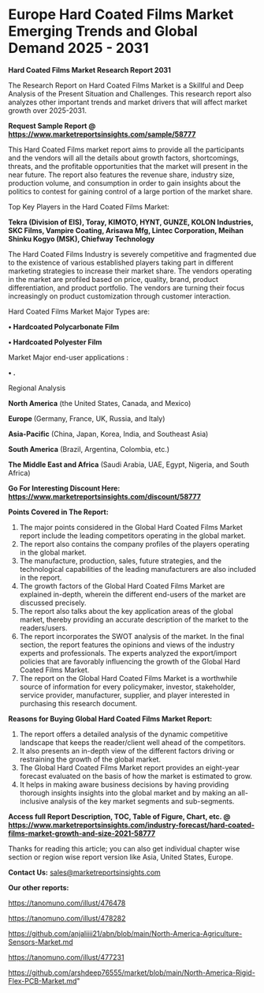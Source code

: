 # Europe Hard Coated Films Market Emerging Trends and Global Demand 2025 - 2031

<strong>Hard Coated Films Market Research Report 2031</strong>

The Research Report on Hard Coated Films Market is a Skillful and Deep Analysis of the Present Situation and Challenges. This research report also analyzes other important trends and market drivers that will affect market growth over 2025-2031.

<strong>Request Sample Report @ <a href=https://www.marketreportsinsights.com/sample/58777>https://www.marketreportsinsights.com/sample/58777</a></strong>

This Hard Coated Films market report aims to provide all the participants and the vendors will all the details about growth factors, shortcomings, threats, and the profitable opportunities that the market will present in the near future. The report also features the revenue share, industry size, production volume, and consumption in order to gain insights about the politics to contest for gaining control of a large portion of the market share.

Top Key Players in the Hard Coated Films Market:

<strong>Tekra (Division of EIS), Toray, KIMOTO, HYNT, GUNZE, KOLON Industries, SKC Films, Vampire Coating, Arisawa Mfg, Lintec Corporation, Meihan Shinku Kogyo (MSK), Chiefway Technology</strong>

The Hard Coated Films Industry is severely competitive and fragmented due to the existence of various established players taking part in different marketing strategies to increase their market share. The vendors operating in the market are profiled based on price, quality, brand, product differentiation, and product portfolio. The vendors are turning their focus increasingly on product customization through customer interaction.

Hard Coated Films Market Major Types are:

<strong>• Hardcoated Polycarbonate Film

• Hardcoated Polyester Film</strong>

Market Major end-user applications :

<strong>• .</strong>

Regional Analysis

</u><strong><b>North America</b></strong> (the United States, Canada, and Mexico)

<strong><b>Europe </b></strong>(Germany, France, UK, Russia, and Italy)

<strong><b>Asia-Pacific</b></strong> (China, Japan, Korea, India, and Southeast Asia)

<strong><b>South America</b></strong> (Brazil, Argentina, Colombia, etc.)

<strong><b>The Middle East and Africa</b></strong> (Saudi Arabia, UAE, Egypt, Nigeria, and South Africa)

<strong>Go For Interesting Discount Here: <a href=https://www.marketreportsinsights.com/discount/58777>https://www.marketreportsinsights.com/discount/58777</a></strong>

<strong>Points Covered in The Report:</strong>
<ol>
  <li>The major points considered in the Global Hard Coated Films Market report include the leading competitors operating in the global market.</li>
  <li>The report also contains the company profiles of the players operating in the global market.</li>
  <li>The manufacture, production, sales, future strategies, and the technological capabilities of the leading manufacturers are also included in the report.</li>
  <li>The growth factors of the Global Hard Coated Films Market are explained in-depth, wherein the different end-users of the market are discussed precisely.</li>
  <li>The report also talks about the key application areas of the global market, thereby providing an accurate description of the market to the readers/users.</li>
  <li>The report incorporates the SWOT analysis of the market. In the final section, the report features the opinions and views of the industry experts and professionals. The experts analyzed the export/import policies that are favorably influencing the growth of the Global Hard Coated Films Market.</li>
  <li>The report on the Global Hard Coated Films Market is a worthwhile source of information for every policymaker, investor, stakeholder, service provider, manufacturer, supplier, and player interested in purchasing this research document.</li>
</ol>
<strong>Reasons for Buying Global Hard Coated Films Market Report:</strong>

<ol>
  <li>The report offers a detailed analysis of the dynamic competitive landscape that keeps the reader/client well ahead of the competitors.</li>
  <li>It also presents an in-depth view of the different factors driving or restraining the growth of the global market.</li>
  <li>The Global Hard Coated Films Market report provides an eight-year forecast evaluated on the basis of how the market is estimated to grow.</li>
  <li>It helps in making aware business decisions by having providing thorough insights insights into the global market and by making an all-inclusive analysis of the key market segments and sub-segments.</li>
</ol>
<strong>Access full Report Description, TOC, Table of Figure, Chart, etc. @ <a href=https://www.marketreportsinsights.com/industry-forecast/hard-coated-films-market-growth-and-size-2021-58777>https://www.marketreportsinsights.com/industry-forecast/hard-coated-films-market-growth-and-size-2021-58777</a></strong>


Thanks for reading this article; you can also get individual chapter wise section or region wise report version like Asia, United States, Europe.

<strong>Contact Us:</strong>
sales@marketreportsinsights.com

<strong>Our other reports:</strong>

<a href=https://tanomuno.com/illust/476478>https://tanomuno.com/illust/476478</a>

<a href=https://tanomuno.com/illust/478282>https://tanomuno.com/illust/478282</a>

<a href=https://github.com/anjaliiii21/abn/blob/main/North-America-Agriculture-Sensors-Market.md>https://github.com/anjaliiii21/abn/blob/main/North-America-Agriculture-Sensors-Market.md</a>

<a href=https://tanomuno.com/illust/477231>https://tanomuno.com/illust/477231</a>

<a href=https://github.com/arshdeep76555/market/blob/main/North-America-Rigid-Flex-PCB-Market.md>https://github.com/arshdeep76555/market/blob/main/North-America-Rigid-Flex-PCB-Market.md</a>"
